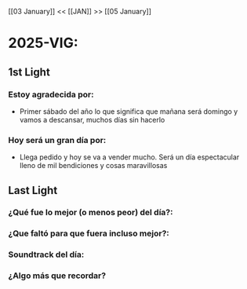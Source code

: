 [[03 January]] << [[JAN]] >> [[05 January]]

# 2025-VIG:
## 1st Light
### Estoy agradecida por: 
* Primer sábado del año lo que significa que mañana será domingo y vamos a descansar, muchos días sin hacerlo
### Hoy será un gran día por:
- Llega pedido y hoy se va a vender mucho. Será un día espectacular lleno de mil bendiciones y cosas maravillosas 
## Last Light
### ¿Qué fue lo mejor (o menos peor) del día?:

### ¿Que faltó para que fuera incluso mejor?:

### Soundtrack del día:

### ¿Algo más que recordar?